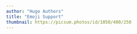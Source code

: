 ```yaml
---
author: "Hugo Authors"
title: "Emoji Support"
thumbnail: https://picsum.photos/id/1050/400/250
---
```


